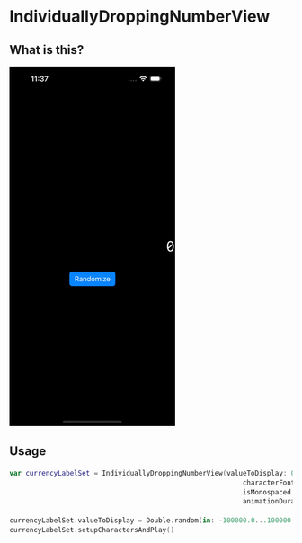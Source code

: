# IndividuallyDroppingNumberView

## What is this?
![Animated Gif](https://github.com/hellotunamayo/IndividuallyDroppingNumberView/blob/main/IndividuallyDroppingNumberView.gif)

## Usage
```swift
var currencyLabelSet = IndividuallyDroppingNumberView(valueToDisplay: 0,
                                                          characterFontSize: 34.0,
                                                          isMonospaced: true,
                                                          animationDurationOfEachCharacter: 0.2)

currencyLabelSet.valueToDisplay = Double.random(in: -100000.0...100000.0)
currencyLabelSet.setupCharactersAndPlay()
```
